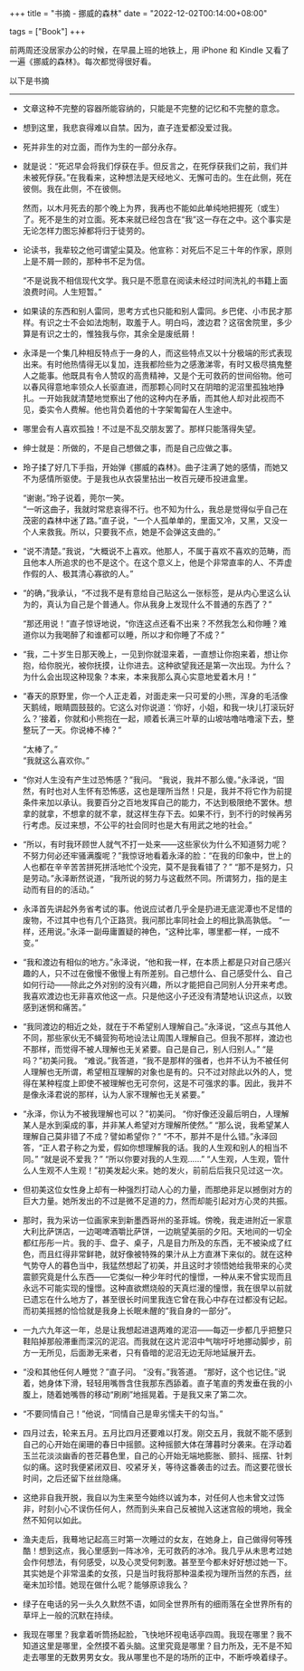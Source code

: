 +++
title = "书摘 - 挪威的森林"
date = "2022-12-02T00:14:00+08:00"

tags = ["Book"]
+++

前两周还没居家办公的时候，在早晨上班的地铁上，用 iPhone 和 Kindle 又看了一遍《挪威的森林》。每次都觉得很好看。

以下是书摘

---

* 文章这种不完整的容器所能容纳的，只能是不完整的记忆和不完整的意念。

* 想到这里，我悲哀得难以自禁。因为，直子连爱都没爱过我。

* 死并非生的对立面，而作为生的一部分永存。

* 就是说：“死迟早会将我们俘获在手。但反言之，在死俘获我们之前，我们并未被死俘获。”在我看来，这种想法是天经地义、无懈可击的。生在此侧，死在彼侧。我在此侧，不在彼侧。

    然而，以木月死去的那个晚上为界，我再也不能如此单纯地把握死（或生）了。死不是生的对立面。死本来就已经包含在“我”这一存在之中。这个事实是无论怎样力图忘掉都将归于徒劳的。  

* 论读书，我辈较之他可谓望尘莫及。他宣称：对死后不足三十年的作家，原则上是不屑一顾的，那种书不足为信。

    “不是说我不相信现代文学。我只是不愿意在阅读未经过时间洗礼的书籍上面浪费时间。人生短暂。”  

* 如果读的东西和别人雷同，思考方式也只能和别人雷同。乡巴佬、小市民才那样。有识之士不会如法炮制，取羞于人。明白吗，渡边君？这宿舍院里，多少算是有识之士的，惟独我与你，其余全是废纸屑！

* 永泽是一个集几种相反特点于一身的人，而这些特点又以十分极端的形式表现出来。有时他热情得无以复加，连我都险些为之感激涕零，有时又极尽搞鬼整人之能事。他既具有令人赞叹的高贵精神，又是个无可救药的世间俗物。他可以春风得意地率领众人长驱直进，而那颗心同时又在阴暗的泥沼里孤独地挣扎。一开始我就清楚地觉察出了他的这种内在矛盾，而其他人却对此视而不见，委实令人费解。他也背负着他的十字架匍匐在人生途中。

* 哪里会有人喜欢孤独！不过是不乱交朋友罢了。那样只能落得失望。

* 绅士就是：所做的，不是自己想做之事，而是自己应做之事。

* 玲子揉了好几下手指，开始弹《挪威的森林》。曲子注满了她的感情，而她又不为感情所驱使。于是我也从衣袋里拈出一枚百元硬币投进盒里。

    “谢谢。”玲子说着，莞尔一笑。  
    “一听这曲子，我就时常悲哀得不行。也不知为什么，我总是觉得似乎自己在茂密的森林中迷了路。”直子说，“一个人孤单单的，里面又冷，又黑，又没一个人来救我。所以，只要我不点，她是不会弹这支曲的。”  

* “说不清楚。”我说，“大概说不上喜欢。他那人，不属于喜欢不喜欢的范畴，而且他本人所追求的也不是这个。在这个意义上，他是个非常直率的人、不弄虚作假的人、极其清心寡欲的人。”

* “的确，”我承认，“不过我不是有意给自己贴这么一张标签，是从内心里这么认为的，真认为自己是个普通人。你从我身上发现什么不普通的东西了？”

    “那还用说！”直子惊讶地说，“你连这点还看不出来？不然我怎么和你睡？难道你以为我喝醉了和谁都可以睡，所以才和你睡了不成？”  

* “我，二十岁生日那天晚上，一见到你就湿来着，一直想让你抱来着，想让你抱，给你脱光，被你抚摸，让你进去。这种欲望我还是第一次出现。为什么？为什么会出现这种现象？本来，本来我那么真心实意地爱着木月！”

* “春天的原野里，你一个人正走着，对面走来一只可爱的小熊，浑身的毛活像天鹅绒，眼睛圆鼓鼓的。它这么对你说道：‘你好，小姐，和我一块儿打滚玩好么？’接着，你就和小熊抱在一起，顺着长满三叶草的山坡咕噜咕噜滚下去，整整玩了一天。你说棒不棒？”

    “太棒了。”  
    “我就这么喜欢你。”  

* “你对人生没有产生过恐怖感？”我问。 “我说，我并不那么傻。”永泽说，“固然，有时也对人生怀有恐怖感，这也是理所当然！只是，我并不将它作为前提条件来加以承认。我要百分之百地发挥自己的能力，不达到极限绝不罢休。想拿的就拿，不想拿的就不拿，就这样生存下去。如果不行，到不行的时候再另行考虑。反过来想，不公平的社会同时也是大有用武之地的社会。”

* “所以，有时我环顾世人就气不打一处来——这些家伙为什么不知道努力呢？不努力何必还牢骚满腹呢？”我惊讶地看着永泽的脸：“在我的印象中，世上的人也都在辛辛苦苦拼死拼活地忙个没完，莫不是我看错了？” “那不是努力，只是劳动。”永泽断然说道，“我所说的努力与这截然不同。所谓努力，指的是主动而有目的的活动。”

* 永泽首先讲起外务省考试的事。他说应试者几乎全是扔进无底泥潭也不足惜的废物，不过其中也有几个正路货。我问那比率同社会上的相比孰高孰低。 “一样，还用说。”永泽一副毋庸置疑的神色，“这种比率，哪里都一样，一成不变。”

* “我和渡边有相似的地方。”永泽说，“他和我一样，在本质上都是只对自己感兴趣的人，只不过在傲慢不傲慢上有所差别。自己想什么、自己感受什么、自己如何行动——除此之外对别的没有兴趣，所以才能把自己同别人分开来考虑。我喜欢渡边也无非喜欢他这一点。只是他这小子还没有清楚地认识这点，以致感到迷惘和痛苦。”

* “我同渡边的相近之处，就在于不希望别人理解自己。”永泽说，“这点与其他人不同，那些家伙无不蝇营狗苟地设法让周围人理解自己。但我不那样，渡边也不那样，而觉得不被人理解也无关紧要。自己是自己，别人归别人。” “是吗？”初美问我。 “难说。”我答道，“我不是那样的强者，也并不认为不被任何人理解也无所谓，希望相互理解的对象也是有的。只不过对除此以外的人，觉得在某种程度上即使不被理解也无可奈何，这是不可强求的事。因此，我并不是像永泽君说的那样，认为人家不理解也无关紧要。”

* “永泽，你认为不被我理解也可以？”初美问。 “你好像还没最后明白，人理解某人是水到渠成的事，并非某人希望对方理解所使然。” “那么说，我希望某人理解自己莫非错了不成？譬如希望你？” “不不，那并不是什么错。”永泽回答，“正人君子称之为爱，假如你想理解我的话。我的人生观和别人的相当不同。” “就是说不爱我？” “所以你要对我的人生观……” “人生观，人生观，管什么人生观不人生观！”初美发起火来。她的发火，前前后后我只见过这一次。

* 但初美这位女性身上却有一种强烈打动人心的力量，而那绝非足以撼倒对方的巨大力量。她所发出的不过是微不足道的力，然而却能引起对方心灵的共振。

* 那时，我为采访一位画家来到新墨西哥州的圣菲城。傍晚，我走进附近一家意大利比萨饼店，一边喝啤酒嚼比萨饼，一边眺望美丽的夕阳。天地间的一切全都红彤彤一片。我的手、盘子、桌子，凡是目力所及的东西，无不被染成了红色，而且红得非常鲜艳，就好像被特殊的果汁从上方直淋下来似的。就在这种气势夺人的暮色当中，我猛然想起了初美，并且这时才领悟她给我带来的心灵震颤究竟是什么东西——它类似一种少年时代的憧憬，一种从来不曾实现而且永远不可能实现的憧憬。这种直欲燃烧般的天真烂漫的憧憬，我在很早以前就已遗忘在什么地方了，甚至很长时间里我连它曾在我心中存在过都没有记起。而初美摇撼的恰恰就是我身上长眠未醒的“我自身的一部分”。

* 一九六九年这一年，总是让我想起进退两难的泥沼——每迈一步都几乎把整只鞋陷掉那般滞重而深沉的泥沼。而我就在这片泥沼中气喘吁吁地挪动脚步，前方一无所见，后面渺无来者，只有昏暗的泥沼无边无际地延展开去。

* “没和其他任何人睡觉？”直子问。 “没有。”我答道。 “那好，这个也记住。”说着，她身体下滑，轻轻用嘴唇含住我那东西舔着。直子笔直的秀发垂在我的小腹上，随着她嘴唇的移动“刷刷”地摇晃着。于是我又来了第二次。

* “不要同情自己！”他说，“同情自己是卑劣懦夫干的勾当。”

* 四月过去，轮来五月。五月比四月还要难以打发。刚交五月，我就不能不感到自己的心开始在阑珊的春日中摇颤。这种摇颤大体在薄暮时分袭来。在浮动着玉兰花淡淡幽香的苍茫暮色里，自己的心开始无端地膨胀、颤抖、摇摆、针刺似的痛。这时我便紧闭双目、咬紧牙关，等待这番袭击的过去。而这要花很长时间，之后还留下丝丝隐痛。

* 这绝非自我开脱，我自以为生来至今始终以诚为本，对任何人也未曾文过饰非，时刻小心不误伤任何人，然而到头来自己反被抛入这迷宫般的境地，我全然不知何以如此。

* 渔夫走后，我蓦地记起高三时第一次睡过的女友，在她身上，自己做得何等残酷！想到这点，我心里感到一阵冰冷，无可救药的冰冷。我几乎从未思考过她会作何想法，有何感受，以及心灵受何刺激。甚至至今都未好好想过她一下。其实她是个非常温柔的女孩，只是当时我将那种温柔视为理所当然的东西，丝毫未加珍惜。她现在做什么呢？能够原谅我么？

* 绿子在电话的另一头久久默然不语，如同全世界所有的细雨落在全世界所有的草坪上一般的沉默在持续。

* 我现在哪里？我拿着听筒扬起脸，飞快地环视电话亭四周。我现在哪里？我不知道这里是哪里，全然摸不着头脑。这里究竟是哪里？目力所及，无不是不知走去哪里的无数男男女女。我从哪里也不是的场所的正中，不断呼唤着绿子。
